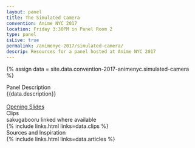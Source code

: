 ```yaml
---
layout: panel
title: The Simulated Camera
convention: Anime NYC 2017
location: Friday 3:30PM in Panel Room 2
type: panel
isLive: true
permalink: /animenyc-2017/simulated-camera/
descrip: Resources for a panel hosted at Anime NYC 2017
---
```


{% assign data = site.data.convention-2017-animenyc.simulated-camera %}

<div class="manga-header">Panel Description</div>
<div class="panel-description">{{data.description}}</div>

<div>
  <br/>
  <a href="{{data.slides}}" target="_blank">Opening Slides</a>
</div>

<div class="manga-header">
  Clips
  <div class="minor">sakugabooru linked where available</div>
</div>
{% include links.html links=data.clips %}

<div class="manga-header"> Sources and Inspiration </div>
{% include links.html links=data.articles %}
